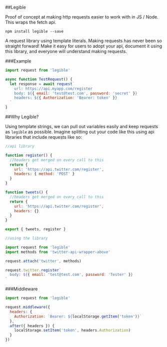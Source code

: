##Legible

Proof of concept at making http requests easier to work with in JS / Node. This wraps the fetch api.

```
npm install legible --save
```

A request library using template literals. Making requests has never been so straight forward! Make it easy for users to adopt your api, document it using this library, and everyone will understand making requests. 

###Example

```js
import request from 'legible'

async function TestRequest() {
  let response = await request`
    url: https://api.myapp.com/register
    body: ${{ email: 'test@test.com', password: 'secret' }}
    headers: ${{ Authorization: 'Bearer: token' }}
  `
}
```

##Why Legible?

Using template strings, we can pull out variables easily and keep requests as `legible` as possible. Imagine splitting out your code like this using api libraries that include requests like so:

```js
//api library

function register() {
  //headers get merged on every call to this
  return { 
    url: 'https://api.twitter.com/register', 
    headers: { method: 'POST' } 
  }
}

function tweets() {
  //headers get merged on every call to this
  return { 
    url: 'https://api.twitter.com/register', 
    headers: {} 
  }
}

export { tweets, register }

//using the library

import request from 'legible'
import methods from 'twitter-api-wrapper-above'

request.attach('twitter', methods)

request.twitter.register`
  body: ${{ email: 'test@test.com', password: 'Tester' }}
`
```

###Middleware


```js
import request from 'legible'

request.middleware({
  headers: {
    Authorization: `Bearer: ${localStorage.getItem('token')}`
  },
  after({ headers }) {
    localStorage.setItem('token', headers.Authorization)
  }
})
```